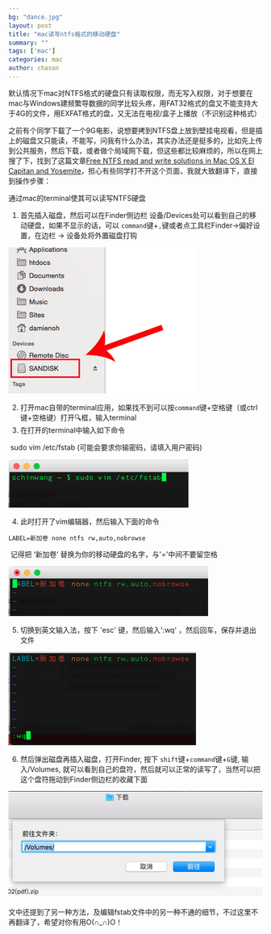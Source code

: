 ```yaml
---
bg: "dance.jpg"
layout: post
title: "mac读写ntfs格式的移动硬盘"
summary: ""
tags: ['mac']
categories: mac
author: chason
---
```


默认情况下mac对NTFS格式的硬盘只有读取权限，而无写入权限，对于想要在mac与Windows建频繁导数据的同学比较头疼，用FAT32格式的盘又不能支持大于4G的文件，用EXFAT格式的盘，又无法在电视/盒子上播放（不识别这种格式）

之前有个同学下载了一个9G电影，说想要拷到NTFS盘上放到壁挂电视看，但是插上的磁盘又只能读，不能写，问我有什么办法，其实办法还是挺多的，比如先上传到公共服务，然后下载，或者做个局域网下载，但这些都比较麻烦的，所以在网上搜了下，找到了这篇文章[Free NTFS read and write solutions in Mac OS X El Capitan and Yosemite](http://macdrug.com/free-ntfs-read-and-write-solutions-in-mac-os-x-el-capitan-or-older/)，担心有些同学打不开这个页面，我就大致翻译下，直接到操作步骤：

通过mac的terminal使其可以读写NTFS硬盘

1. 首先插入磁盘，然后可以在Finder侧边栏 设备/Devices处可以看到自己的移动硬盘，如果不显示的话，可以 `command`键+`,`键或者点工具栏Finder->偏好设置，在边栏 -> 设备处将外置磁盘打钩

![Check-the-NAME-of-the-NTFS-Volume](/assets/images/posts/0624/Check-the-NAME-of-the-NTFS-Volume.png)

2. 打开mac自带的terminal应用，如果找不到可以按`command`键+空格键（或ctrl键+空格键）打开🔍框，输入terminal
3. 在打开的terminal中输入如下命令

​    sudo vim /etc/fstab (可能会要求你输密码，请填入用户密码)

![open-fstab-file](/assets/images/posts/0624/open-fstab-file.png)

4. 此时打开了vim编辑器，然后输入下面的命令

```shell
LABEL=新加卷 none ntfs rw,auto,nobrowse
```

​    记得把 ‘新加卷’ 替换为你的移动硬盘的名字，与'='中间不要留空格

![edit-fstab-file](/assets/images/posts/0624/edit-fstab-file.png)

5. 切换到英文输入法，按下 'esc' 键，然后输入':wq' ，然后回车，保存并退出文件

![quit-fstab-file](/assets/images/posts/0624/quit-fstab-file.png)

6. 然后弹出磁盘再插入磁盘，打开Finder, 按下 `shift`键+`command`键+`G`键, 输入/Volumes, 就可以看到自己的盘符，然后就可以正常的读写了，当然可以把这个盘符拖动到Finder侧边栏的收藏下面

![go-to](/assets/images/posts/0624/go-to.png)

文中还提到了另一种方法，及编辑fstab文件中的另一种不通的细节，不过这里不再翻译了，希望对你有用O(∩_∩)O！